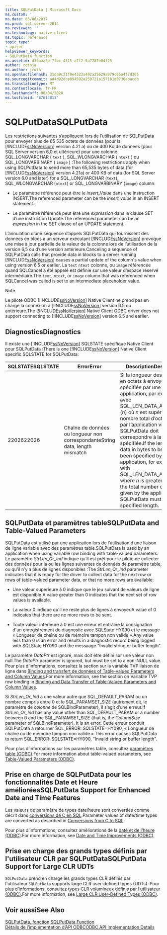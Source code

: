 ```yaml
---
title: SQLPutData | Microsoft Docs
ms.custom: ''
ms.date: 03/06/2017
ms.prod: sql-server-2014
ms.reviewer: ''
ms.technology: native-client
ms.topic: reference
topic_type:
- apiref
helpviewer_keywords:
- SQLPutData function
ms.assetid: d39aaa5b-7fbc-4315-a7f2-5a7787e04f25
author: rothja
ms.author: jroth
ms.openlocfilehash: 31da9c21f9e4323a492a25629a979c66a4f7d365
ms.sourcegitcommit: ad4d92dce894592a259721a1571b1d8736abacdb
ms.translationtype: MT
ms.contentlocale: fr-FR
ms.lasthandoff: 08/04/2020
ms.locfileid: "87614013"
---
```

# <a name="sqlputdata"></a><span data-ttu-id="d9e4d-102">SQLPutData</span><span class="sxs-lookup"><span data-stu-id="d9e4d-102">SQLPutData</span></span>
  <span data-ttu-id="d9e4d-103">Les restrictions suivantes s’appliquent lors de l’utilisation de SQLPutData pour envoyer plus de 65 535 octets de données (pour la [!INCLUDE[ssNoVersion](../../includes/ssnoversion-md.md)] version 4.21 a) ou de 400 Ko de données (pour SQL Server version 6,0 et ultérieure) pour une colonne SQL_LONGVARCHAR ( `text` ), SQL_WLONGVARCHAR ( `ntext` ) ou SQL_LONGVARBINARY ( `image` ) :</span><span class="sxs-lookup"><span data-stu-id="d9e4d-103">The following restrictions apply when using SQLPutData to send more than 65,535 bytes of data (for [!INCLUDE[ssNoVersion](../../includes/ssnoversion-md.md)] version 4.21a) or 400 KB of data (for SQL Server version 6.0 and later) for a SQL_LONGVARCHAR (`text`), SQL_WLONGVARCHAR (`ntext`) or SQL_LONGVARBINARY (`image`) column:</span></span>  
  
-   <span data-ttu-id="d9e4d-104">Le paramètre référencé peut être le *insert_Value* dans une instruction INSERT.</span><span class="sxs-lookup"><span data-stu-id="d9e4d-104">The referenced parameter can be the *insert_value* in an INSERT statement.</span></span>  
  
-   <span data-ttu-id="d9e4d-105">Le paramètre référencé peut être une *expression* dans la clause SET d’une instruction Update.</span><span class="sxs-lookup"><span data-stu-id="d9e4d-105">The referenced parameter can be an *expression* in the SET clause of an UPDATE statement.</span></span>  
  
 <span data-ttu-id="d9e4d-106">L’annulation d’une séquence d’appels SQLPutData qui fournissent des données en blocs à un serveur exécutant [!INCLUDE[ssNoVersion](../../includes/ssnoversion-md.md)] provoque une mise à jour partielle de la valeur de la colonne lors de l’utilisation de la version 6,5 ou d’une version antérieure.</span><span class="sxs-lookup"><span data-stu-id="d9e4d-106">Canceling a sequence of SQLPutData calls that provide data in blocks to a server running [!INCLUDE[ssNoVersion](../../includes/ssnoversion-md.md)] causes a partial update of the column's value when using version 6.5 or earlier.</span></span> <span data-ttu-id="d9e4d-107">La `text` `ntext` colonne, ou `image` référencée quand SQLCancel a été appelé est définie sur une valeur d’espace réservé intermédiaire.</span><span class="sxs-lookup"><span data-stu-id="d9e4d-107">The `text`, `ntext`, or `image` column that was referenced when SQLCancel was called is set to an intermediate placeholder value.</span></span>  
  
> [!NOTE]  
>  <span data-ttu-id="d9e4d-108">Le pilote ODBC [!INCLUDE[ssNoVersion](../../includes/ssnoversion-md.md)] Native Client ne prend pas en charge la connexion à [!INCLUDE[ssNoVersion](../../includes/ssnoversion-md.md)] version 6.5 ou antérieure.</span><span class="sxs-lookup"><span data-stu-id="d9e4d-108">The [!INCLUDE[ssNoVersion](../../includes/ssnoversion-md.md)] Native Client ODBC driver does not support connecting to [!INCLUDE[ssNoVersion](../../includes/ssnoversion-md.md)] version 6.5 and earlier.</span></span>  
  
## <a name="diagnostics"></a><span data-ttu-id="d9e4d-109">Diagnostics</span><span class="sxs-lookup"><span data-stu-id="d9e4d-109">Diagnostics</span></span>  
 <span data-ttu-id="d9e4d-110">Il existe une [!INCLUDE[ssNoVersion](../../includes/ssnoversion-md.md)] SQLSTATE spécifique Native Client pour SQLPutData :</span><span class="sxs-lookup"><span data-stu-id="d9e4d-110">There is one [!INCLUDE[ssNoVersion](../../includes/ssnoversion-md.md)] Native Client specific SQLSTATE for SQLPutData:</span></span>  
  
|<span data-ttu-id="d9e4d-111">SQLSTATE</span><span class="sxs-lookup"><span data-stu-id="d9e4d-111">SQLSTATE</span></span>|<span data-ttu-id="d9e4d-112">Error</span><span class="sxs-lookup"><span data-stu-id="d9e4d-112">Error</span></span>|<span data-ttu-id="d9e4d-113">Description</span><span class="sxs-lookup"><span data-stu-id="d9e4d-113">Description</span></span>|  
|--------------|-----------|-----------------|  
|<span data-ttu-id="d9e4d-114">22026</span><span class="sxs-lookup"><span data-stu-id="d9e4d-114">22026</span></span>|<span data-ttu-id="d9e4d-115">Chaîne de données ou longueur non correspondante</span><span class="sxs-lookup"><span data-stu-id="d9e4d-115">String data, length mismatch</span></span>|<span data-ttu-id="d9e4d-116">Si la longueur des données en octets à envoyer a été spécifiée par une application, par exemple avec SQL_LEN_DATA_AT_EXEC (*n*) où *n* est supérieur à 0, le nombre total d’octets fournis par l’application via SQLPutData doit correspondre à la longueur spécifiée.</span><span class="sxs-lookup"><span data-stu-id="d9e4d-116">If the length of data in bytes to be sent has been specified by an application, for example, with SQL_LEN_DATA_AT_EXEC(*n*) where *n* is greater than 0, the total number of bytes given by the application via SQLPutData must match the specified length.</span></span>|  
  
## <a name="sqlputdata-and-table-valued-parameters"></a><span data-ttu-id="d9e4d-117">SQLPutData et paramètres table</span><span class="sxs-lookup"><span data-stu-id="d9e4d-117">SQLPutData and Table-Valued Parameters</span></span>  
 <span data-ttu-id="d9e4d-118">SQLPutData est utilisé par une application lors de l’utilisation d’une liaison de ligne variable avec des paramètres table.</span><span class="sxs-lookup"><span data-stu-id="d9e4d-118">SQLPutData is used by an application when using variable row binding with table-valued parameters.</span></span> <span data-ttu-id="d9e4d-119">Le paramètre *StrLen_Or_Ind* indique qu’il est prêt pour le pilote de collecter des données pour la ou les lignes suivantes de données de paramètre table, ou qu’il n’y a plus de lignes disponibles :</span><span class="sxs-lookup"><span data-stu-id="d9e4d-119">The *StrLen_Or_Ind* parameter indicates that it is ready for the driver to collect data for the next row or rows of table-valued parameter data, or that no more rows are available:</span></span>  
  
-   <span data-ttu-id="d9e4d-120">Une valeur supérieure à 0 indique que le jeu suivant de valeurs de ligne est disponible.</span><span class="sxs-lookup"><span data-stu-id="d9e4d-120">A value greater than 0 indicates that the next set of row values is available.</span></span>  
  
-   <span data-ttu-id="d9e4d-121">La valeur 0 indique qu'il ne reste plus de lignes à envoyer.</span><span class="sxs-lookup"><span data-stu-id="d9e4d-121">A value of 0 indicates that there are no more rows to be sent.</span></span>  
  
-   <span data-ttu-id="d9e4d-122">Toute valeur inférieure à 0 est une erreur et entraîne la consignation d'un enregistrement de diagnostic avec SQLState HY090 et le message « Longueur de chaîne ou de mémoire tampon non valide ».</span><span class="sxs-lookup"><span data-stu-id="d9e4d-122">Any value less than 0 is an error and results in a diagnostic record being logged with SQLState HY090 and the messaage "Invalid string or buffer length".</span></span>  
  
 <span data-ttu-id="d9e4d-123">Le paramètre *DataPtr* est ignoré, mais doit être défini sur une valeur non null.</span><span class="sxs-lookup"><span data-stu-id="d9e4d-123">The *DataPtr* parameter is ignored, but must be set to a non-NULL value.</span></span> <span data-ttu-id="d9e4d-124">Pour plus d’informations, consultez la section sur la variable TVP liaison de ligne dans [Binding and transfert de données of Table-valued Parameters and Column Values](../native-client-odbc-table-valued-parameters/binding-and-data-transfer-of-table-valued-parameters-and-column-values.md).</span><span class="sxs-lookup"><span data-stu-id="d9e4d-124">For more information, see the section on Variable TVP row binding in [Binding and Data Transfer of Table-Valued Parameters and Column Values](../native-client-odbc-table-valued-parameters/binding-and-data-transfer-of-table-valued-parameters-and-column-values.md).</span></span>  
  
 <span data-ttu-id="d9e4d-125">Si *StrLen_Or_Ind* a une valeur autre que SQL_DEFAULT_PARAM ou un nombre compris entre 0 et le SQL_PARAMSET_SIZE (autrement dit, le paramètre de *colonne* de SQLBindParameter), il s’agit d’une erreur.</span><span class="sxs-lookup"><span data-stu-id="d9e4d-125">If *StrLen_Or_Ind* has any value other than SQL_DEFAULT_PARAM or a number between 0 and the SQL_PARAMSET_SIZE (that is, the *ColumnSize* parameter of SQLBindParameter), it is an error.</span></span> <span data-ttu-id="d9e4d-126">Cette erreur conduit SQLPutData à retourner SQL_ERROR: SQLSTATE=HY090, « Longueur de chaîne ou de mémoire tampon non valide ».</span><span class="sxs-lookup"><span data-stu-id="d9e4d-126">This error causes SQLPutData to return SQL_ERROR: SQLSTATE=HY090, "Invalid string or buffer length".</span></span>  
  
 <span data-ttu-id="d9e4d-127">Pour plus d’informations sur les paramètres table, consultez [paramètres table &#40;ODBC&#41;](../native-client-odbc-table-valued-parameters/table-valued-parameters-odbc.md).</span><span class="sxs-lookup"><span data-stu-id="d9e4d-127">For more information about table-valued parameters, see [Table-Valued Parameters &#40;ODBC&#41;](../native-client-odbc-table-valued-parameters/table-valued-parameters-odbc.md).</span></span>  
  
## <a name="sqlputdata-support-for-enhanced-date-and-time-features"></a><span data-ttu-id="d9e4d-128">Prise en charge de SQLPutData pour les fonctionnalités Date et Heure améliorées</span><span class="sxs-lookup"><span data-stu-id="d9e4d-128">SQLPutData Support for Enhanced Date and Time Features</span></span>  
 <span data-ttu-id="d9e4d-129">Les valeurs de paramètre de types date/heure sont converties comme décrit dans [conversions de C en SQL](../native-client-odbc-date-time/datetime-data-type-conversions-from-c-to-sql.md).</span><span class="sxs-lookup"><span data-stu-id="d9e4d-129">Parameter values of date/time types are converted as described in [Conversions from C to SQL](../native-client-odbc-date-time/datetime-data-type-conversions-from-c-to-sql.md).</span></span>  
  
 <span data-ttu-id="d9e4d-130">Pour plus d’informations, consultez améliorations de la [date et de l’heure &#40;ODBC&#41;](../native-client-odbc-date-time/date-and-time-improvements-odbc.md).</span><span class="sxs-lookup"><span data-stu-id="d9e4d-130">For more information, see [Date and Time Improvements &#40;ODBC&#41;](../native-client-odbc-date-time/date-and-time-improvements-odbc.md).</span></span>  
  
## <a name="sqlputdata-support-for-large-clr-udts"></a><span data-ttu-id="d9e4d-131">Prise en charge des grands types définis par l'utilisateur CLR par SQLPutData</span><span class="sxs-lookup"><span data-stu-id="d9e4d-131">SQLPutData Support for Large CLR UDTs</span></span>  
 <span data-ttu-id="d9e4d-132">`SQLPutData` prend en charge les grands types CLR définis par l'utilisateur.</span><span class="sxs-lookup"><span data-stu-id="d9e4d-132">`SQLPutData` supports large CLR user-defined types (UDTs).</span></span> <span data-ttu-id="d9e4d-133">Pour plus d’informations, consultez [types CLR volumineux définis par l’utilisateur &#40;ODBC&#41;](../native-client/odbc/large-clr-user-defined-types-odbc.md).</span><span class="sxs-lookup"><span data-stu-id="d9e4d-133">For more information, see [Large CLR User-Defined Types &#40;ODBC&#41;](../native-client/odbc/large-clr-user-defined-types-odbc.md).</span></span>  
  
## <a name="see-also"></a><span data-ttu-id="d9e4d-134">Voir aussi</span><span class="sxs-lookup"><span data-stu-id="d9e4d-134">See Also</span></span>  
 <span data-ttu-id="d9e4d-135">[SQLPutData, fonction](https://go.microsoft.com/fwlink/?LinkId=59365) </span><span class="sxs-lookup"><span data-stu-id="d9e4d-135">[SQLPutData Function](https://go.microsoft.com/fwlink/?LinkId=59365) </span></span>  
 [<span data-ttu-id="d9e4d-136">Détails de l’implémentation d’API ODBC</span><span class="sxs-lookup"><span data-stu-id="d9e4d-136">ODBC API Implementation Details</span></span>](odbc-api-implementation-details.md)  
  
  
